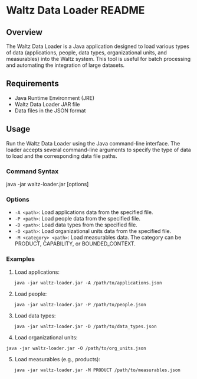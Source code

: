 # Waltz Data Loader README

## Overview
The Waltz Data Loader is a Java application designed to load various types of data (applications, people, data types, organizational units, and measurables) into the Waltz system. This tool is useful for batch processing and automating the integration of large datasets.

## Requirements
- Java Runtime Environment (JRE)
- Waltz Data Loader JAR file
- Data files in the JSON format

## Usage
Run the Waltz Data Loader using the Java command-line interface. The loader accepts several command-line arguments to specify the type of data to load and the corresponding data file paths.

### Command Syntax
java -jar waltz-loader.jar [options]


### Options
- `-A <path>`: Load applications data from the specified file.
- `-P <path>`: Load people data from the specified file.
- `-D <path>`: Load data types from the specified file.
- `-O <path>`: Load organizational units data from the specified file.
- `-M <category> <path>`: Load measurables data. The category can be PRODUCT, CAPABILITY, or BOUNDED_CONTEXT.

### Examples
1. Load applications:
```
   java -jar waltz-loader.jar -A /path/to/applications.json
```
2. Load people:
```
   java -jar waltz-loader.jar -P /path/to/people.json
```
3. Load data types:
```
   java -jar waltz-loader.jar -D /path/to/data_types.json
   ```
4. Load organizational units:
```
java -jar waltz-loader.jar -O /path/to/org_units.json
```
5. Load measurables (e.g., products):
```
   java -jar waltz-loader.jar -M PRODUCT /path/to/measurables.json
   ```